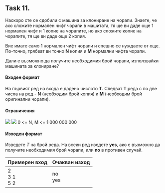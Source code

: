 ## Task 11.

Наскоро сте се сдобили с машина за клониране на чорапи. Знаете, че ако сложите нормален чифт чорапи в машитата, тя ще ви даде още 1 нормален чифт и 1 копие на чорапите, но ако сложите копие на чорапите, тя ще ви даде още 2 копия.

Вие имате само 1 нормален чифт чорапи и спешно се нуждаете от още. По-точно, трябват ви точно **N** копия и **M** нормални чифта чорапи.

Дали е възможно да получите необходимия брой чорапи, използвайки машината за клониране?

#### Входен формат
На първият ред на входа е дадено числото **Т**. Следват **Т** реда с по две числа на ред - **N** (необходим брой копия) и **М** (необходим брой оригинални чорапи).

#### Ограничения
<img src="https://latex.codecogs.com/svg.latex?\Large&space;1\le{T}\le{10}">
<img src="https://latex.codecogs.com/svg.latex?\Large&space;0\le{N},M\le{1000000000}">
0 <= N, M <= 1 000 000 000

#### Изходен формат
Изведете *Т* на брой реда. На всеки ред изедете **yes**, ако е възможно да получите необходимия брой чорапи, или **no** в противен случай.

Примерен вход|Очакван изход
-|-
2<br>3 1<br>5 2|no<br>yes

